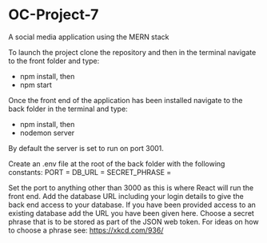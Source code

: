 # OC-Project-7

A social media application using the MERN stack

To launch the project clone the repository and then in the terminal navigate to the front folder and type: 
- npm install, then
- npm start

Once the front end of the application has been installed navigate to the back folder in the terminal and type:
- npm install, then
- nodemon server

By default the server is set to run on port 3001.

Create an .env file at the root of the back folder with the following constants:
PORT = 
DB_URL = 
SECRET_PHRASE = 

Set the port to anything other than 3000 as this is where React will run the front end.
Add the database URL including your login details to give the back end access to your database. If you have been provided access to an existing database add the URL you have been given here.
Choose a secret phrase that is to be stored as part of the JSON web token. For ideas on how to choose a phrase see: https://xkcd.com/936/
